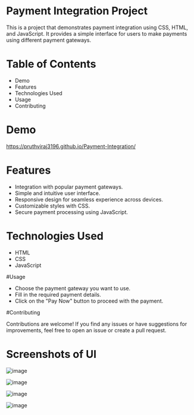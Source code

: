 # Payment Integration Project

This is a project that demonstrates payment integration using CSS, HTML, and JavaScript. It provides a simple interface for users to make payments using different payment gateways.

# Table of Contents
- Demo
- Features
- Technologies Used
- Usage
- Contributing

# Demo

https://pruthviraj3196.github.io/Payment-Integration/

# Features

- Integration with popular payment gateways.
- Simple and intuitive user interface.
- Responsive design for seamless experience across devices.
- Customizable styles with CSS.
- Secure payment processing using JavaScript.

# Technologies Used

- HTML
- CSS
- JavaScript

#Usage 

- Choose the payment gateway you want to use.
- Fill in the required payment details.
- Click on the "Pay Now" button to proceed with the payment.

#Contributing

Contributions are welcome! If you find any issues or have suggestions for improvements, feel free to open an issue or create a pull request.

# Screenshots of UI

![image](https://github.com/Pruthviraj3196/Payment-Integration/assets/116255942/3eb4f3f1-ff82-4485-8eac-4395984ea5db)

![image](https://github.com/Pruthviraj3196/Payment-Integration/assets/116255942/8f85e91e-6258-4327-ae24-1d17f7a6bc1b)

![image](https://github.com/Pruthviraj3196/Payment-Integration/assets/116255942/49edf4a8-fd89-4f67-86f1-a13c9b7a43e9)

![image](https://github.com/Pruthviraj3196/Payment-Integration/assets/116255942/90713b2a-4094-4b1c-9726-da7963d9feef)






